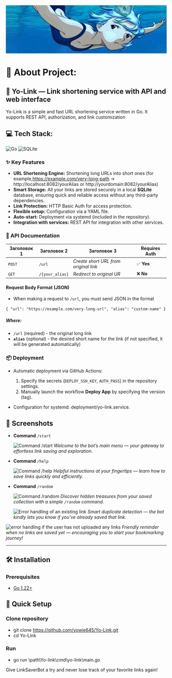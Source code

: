 <img src="screenshots/prev.jpg" width="100%" height="150px" alt="Preview">

# 💫 About Project:

## 🧸 Yo-Link — Link shortening service with API and web interface

Yo-Link is a simple and fast URL shortening service written in Go. It supports REST API, authorization, and link customization

## 💻 Tech Stack:

![Go](https://img.shields.io/badge/go-%2300ADD8.svg?style=for-the-badge&logo=go&logoColor=white) ![SQLite](https://img.shields.io/badge/sqlite-%2307405e.svg?style=for-the-badge&logo=sqlite&logoColor=white)

### ✨ Key Features

- **URL Shortening Engine:** Shortening long URLs into short ones (for example,https://example.com/very-long-path → http://localhost:8082/yourAlias or http://yourdomain:8082/yourAlias)
- **Smart Storage:** All your links are stored securely in a local **SQLite** database, ensuring quick and reliable access without any third-party dependencies.
- **Link Protection:** HTTP Basic Auth for access protection.
- **Flexible setup:** Configuration via a YAML file.
- **Auto-start:** Deployment via systemd (included in the repository).
- **Integration with services:** REST API for integration with other services.

### 📄 API Documentation

| Заголовок 1 | Заголовок 2     | Заголовок 3                           | Requires Auth |
| ----------- | --------------- | ------------------------------------- | ------------- |
| `POST`      | `/url`          | _Create short URL from original link_ | ✅ **Yes**    |
| `GET`       | `/{your_alias}` | _Redirect to original UR_             | ❌ **No**     |

#### Request Body Format (JSON)

- When making a request to `/url`, you must send JSON in the format

`{
  "url": "https://example.com/very-long-url",
  "alias": "custom-name"
}`

##### Where:

- `/url` (required) - the original long link
- **`alias`** (optional) - the desired short name for the link (if not specified, it will be generated automatically)

### 📦 Deployment

- Automatic deployment via GitHub Actions:

  1. Specify the secrets (`DEPLOY_SSH_KEY`, `AUTH_PASS`) in the repository settings.
  2. Manually launch the workflow **Deploy App** by specifying the version (tag).

- Configuration for systemd: deployment/yo-link.service.

## 📸 Screenshots

- **Command** `/start`

  ![Command /start](screenshots/start.jpg)
  _Welcome to the bot’s main menu — your gateway to effortless link saving and exploration._

- **Command** `/help`

  ![Command /help](screenshots/help.jpg)
  _Helpful instructions at your fingertips — learn how to save links quickly and efficiently._

- **Command** `/random`

  ![Command /random](screenshots/random.jpg)
  _Discover hidden treasures from your saved collection with a simple `/random` command._

  ![Error handling of an existing link](screenshots/double.jpg)
  _Smart duplicate detection — the bot kindly lets you know if you've already saved that link._

![error handling if the user has not uploaded any links](screenshots/noSavedLinks.jpg)
_Friendly reminder when no links are saved yet — encouraging you to start your bookmarking journey!_

---

## 🛠️ Installation

### Prerequisites

- [Go 1.22+](https://golang.org/dl/)

## 🪭 Quick Setup

### Clone repository

- git clone https://github.com/yowie645/Yo-Link.git
- cd Yo-Link

### Run

- go run \path\Yo-link\cmd\yo-link\main.go

Give LinkSaverBot a try and never lose track of your favorite links again!
